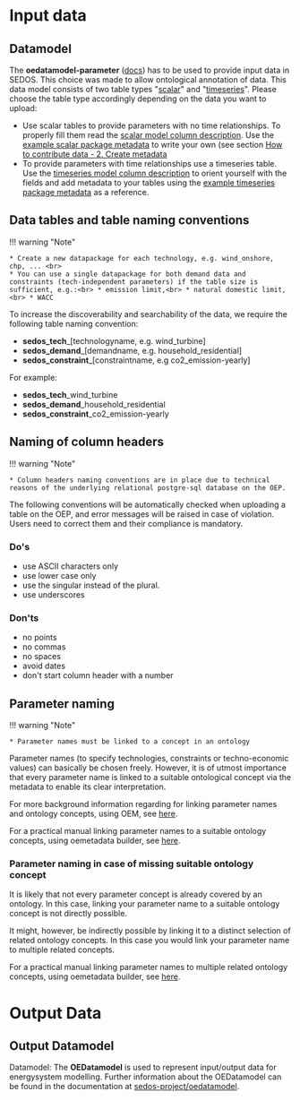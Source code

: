 


# Input data 

## Datamodel


The **oedatamodel-parameter** ([docs](https://github.com/sedos-project/oedatamodel#oedatamodel-parameter)) has to be used to provide input data in SEDOS. This choice was made to allow ontological annotation of data. This data model consists of two table types "[scalar](https://github.com/sedos-project/oedatamodel/blob/main/oedatamodel-parameter/oedatamodel-parameter-datapackage_scalar.csv)" and "[timeseries](https://github.com/sedos-project/oedatamodel/blob/main/oedatamodel-parameter/oedatamodel-parameter-datapackage_timeseries.csv)". Please choose the table type accordingly depending on the data you want to upload:

- Use scalar tables to provide parameters with no time relationships. To properly fill them read the [scalar model column description](https://github.com/sedos-project/oedatamodel#scalar-description). Use the [example scalar package metadata](https://github.com/sedos-project/oedatamodel/blob/main/oedatamodel-parameter/datamodel_scalars.json) to write your own (see section [How to contribute data - 2. Create metadata](http://127.0.0.1:8000/data_requirements/overview/#2#create#metadata)
- To provide parameters with time relationships use a timeseries table. Use the [timeseries model column description](https://github.com/sedos-project/oedatamodel#timeseries-description) to orient yourself with the fields and add metadata to your tables using the [example timeseries package metadata](https://github.com/sedos-project/oedatamodel/blob/main/oedatamodel-parameter/datamodel_timeseries.json) as a reference.

   

## Data tables and table naming conventions

!!! warning "Note" 

    * Create a new datapackage for each technology, e.g. wind_onshore, chp, ... <br>
    * You can use a single datapackage for both demand data and constraints (tech-independent parameters) if the table size is sufficient, e.g.:<br> * emission limit,<br> * natural domestic limit,<br> * WACC 

To increase the discoverability and searchability of the data, we require the following table naming convention:

* **sedos_tech**_[technologyname, e.g. wind_turbine]
* **sedos_demand**_[demandname, e.g. household_residential]
* **sedos_constraint**_[constraintname, e.g co2_emission-yearly]

For example: 

* **sedos_tech**_wind_turbine
* **sedos_demand**_household_residential
* **sedos_constraint**_co2_emission-yearly




## Naming of column headers
!!! warning "Note" 

    * Column headers naming conventions are in place due to technical reasons of the underlying relational postgre-sql database on the OEP. 

The following conventions will be automatically checked when uploading a table on the OEP, and error messages will be raised in case of violation.
Users need to correct them and their compliance is mandatory.

### Do's
* use ASCII characters only
* use lower case only 
* use the singular instead of the plural.
* use underscores

### Don'ts

* no points
* no commas
* no spaces
* avoid dates
* don't start column header with a number



## Parameter naming

!!! warning "Note" 

    * Parameter names must be linked to a concept in an ontology

Parameter names (to specify technologies, constraints or techno-economic values) can basically be chosen freely. 
However, it is of utmost importance that every parameter name is linked to a suitable ontological concept via the metadata to enable its clear interpretation.

For more background information regarding for linking parameter names and ontology concepts, using OEM, see [here](ontology.md#Ontological-annotation-of-data).

For a practical manual linking parameter names to a suitable ontology concepts, using oemetadata builder, see [here](ontology.md#Link-a-parameter-name-to-a-suitable-ontology-concept).

### Parameter naming in case of missing suitable ontology concept

It is likely that not every parameter concept is already covered by an ontology. In this case, linking your parameter name to a suitable ontology concept is not directly possible.

It might, however, be indirectly possible by linking it to a distinct selection of related ontology concepts. 
In this case you would link your parameter name to multiple related concepts.

For a practical manual linking parameter names to multiple related ontology concepts, using oemetadata builder, see [here](ontology.md#Link-a-parameter-name-to-multiple-related-ontology-concepts).

# Output Data

## Output Datamodel

Datamodel: The **OEDatamodel** is used to represent input/output data for energysystem modelling. 
Further information about the OEDatamodel can be found in the documentation at [sedos-project/oedatamodel](https://github.com/sedos-project/oedatamodel).

